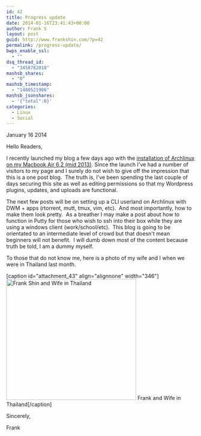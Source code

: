 ```yaml
---
id: 42
title: Progress update
date: 2014-01-16T23:41:43+00:00
author: Frank S
layout: post
guid: http://www.frankshin.com/?p=42
permalink: /progress-update/
bwps_enable_ssl:
  - ""
dsq_thread_id:
  - "3458782010"
mashsb_shares:
  - "0"
mashsb_timestamp:
  - "1480521986"
mashsb_jsonshares:
  - '{"total":0}'
categories:
  - Linux
  - Social
---
```

January 16 2014

Hello Readers,

I recently launched my blog a few days ago with the <a href="http://www.frankshin.com/installing-archlinux-on-macbook-air-2013/">installation of Archlinux on my Macbook Air 6,2 (mid 2013)</a>. Since the launch I've had a number of visitors to my page and I surely do not wish to give off the impression that this is a one post blog.  The truth is, I've been spending the last couple of days securing this site as well as editing permissions so that my Wordpress plugins, updates, and uploads are functional.

The next few posts will be on setting up a CLI userland on Archlinux with DWM + apps (rtorrent, mutt, tmux, vim, etc).  And most importantly, how to make them look pretty.  As a breather I may make a post about how to function in Putty for those who wish to ssh into their box while they are using a windows client (work/school/etc).  This blog is going to be orientated to an intermediate level of crowd but that doesn't mean beginners will not benefit.  I will dumb down most of the content because truth be told, I am a dummy myself.

To those that do not know me, here is a photo of my wife and I when we were in Thailand last month.

[caption id="attachment_43" align="alignnone" width="346"]<a href="http://frankshin.com/wp-content/uploads/2014/01/frankandwife1.jpg"><img class=" wp-image-43  " alt="Frank Shin and Wife in Thailand" src="http://frankshin.com/wp-content/uploads/2014/01/frankandwife1.jpg" width="346" height="322" /></a> Frank and Wife in Thailand[/caption]

Sincerely,

Frank